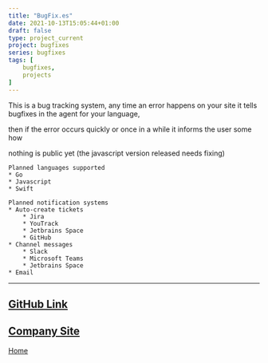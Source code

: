 ```yaml
---
title: "BugFix.es"
date: 2021-10-13T15:05:44+01:00
draft: false
type: project_current
project: bugfixes
series: bugfixes
tags: [
    bugfixes,
    projects
]
---
```

This is a bug tracking system, any time an error happens on your site it tells bugfixes in the agent for your language,

then if the error occurs quickly or once in a while it informs the user some how

nothing is public yet (the javascript version released needs fixing)

```
Planned languages supported
* Go
* Javascript
* Swift
```

```
Planned notification systems
* Auto-create tickets
    * Jira
    * YouTrack
    * Jetbrains Space
    * GitHub
* Channel messages
    * Slack
    * Microsoft Teams
    * Jetbrains Space
* Email
```

---
[GitHub Link](https://github.com/bugfixes)
--
[Company Site](https://bugfix.es)
--
[Home](/)


